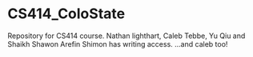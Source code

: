 CS414_ColoState
===============

Repository for CS414 course. Nathan lighthart, Caleb Tebbe, Yu Qiu and Shaikh Shawon Arefin Shimon has writing access. ...and caleb too!

